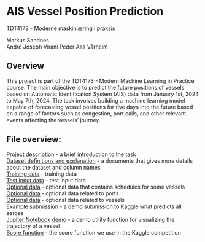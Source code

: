 # AIS Vessel Position Prediction
TDT4173 - Moderne maskinlæring i praksis  

Markus Sandnes  
André Joseph Virani
Peder Aas Vårheim

## Overview
This project is part of the TDT4173 - Modern Machine Learning in Practice course. The main objective is to predict the future positions of vessels based on Automatic Identification System (AIS) data from January 1st, 2024 to May 7th, 2024. The task involves building a machine learning model capable of forecasting vessel positions for five days into the future based on a range of factors such as congestion, port calls, and other relevant events affecting the vessels’ journey.

## File overview:
[Project description](Machine_learning_task_for_TDT4173.pdf) - a brief introduction to the task  
[Dataset definitions and explanation](Dataset_definitions_and_explanation.pdf) - a documents that gives more details about the dataset and column names  
[Training data](ais_train.csv) - training data       
[Test input data](ais_test.csv) - test input data  
[Optional data](schedules_to_may_2024.csv) - optional data that contains schedules for some vessels  
[Optional data](ports.csv) - optional data related to ports           
[Optional data](vessels.csv) - optional data related to vessels         
[Example submission](ais_sample_submission.csv) - a demo submission to Kaggle what predicts all zeroes  
[Jupiter Notebook demo](vessel_trajectories_visualization.ipynb) - a demo utility function for visualizing the trajectory of a vessel  
[Score function](kaggle_metric.ipynb) - the score function we use in the Kaggle competition  
